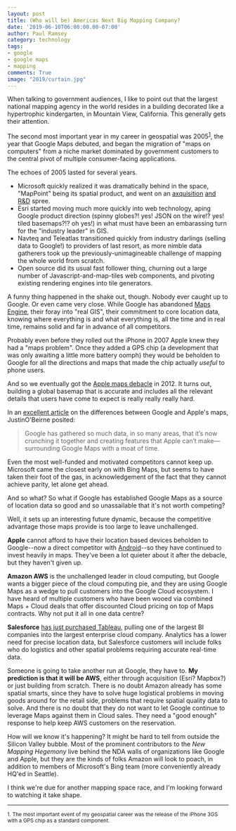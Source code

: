 ```yaml
---
layout: post
title: (Who will be) Americas Next Big Mapping Company?
date: '2019-06-10T06:00:00.00-07:00'
author: Paul Ramsey
category: technology
tags:
- google
- google maps
- mapping
comments: True
image: "2019/curtain.jpg"
---
```


When talking to government audiences, I like to point out that the largest national mapping agency in the world resides in a building decorated like a hypertrophic kindergarten, in Mountain View, California. This generally gets their attention.

The second most important year in my career in geospatial was 2005<sup><a href='#1'>1</a></sup>, the year that Google Maps debuted, and began the migration of "maps on computers" from a niche market dominated by government customers to the central pivot of multiple consumer-facing applications. 

The echoes of 2005 lasted for several years.

* Microsoft quickly realized it was dramatically behind in the space, "MapPoint" being its spatial product, and went on an [axquisition](https://www.vexcel-imaging.com/company/) [and](https://www.gim-international.com/content/news/microsoft-corporation-acquires-geotango) [R&D](https://en.wikipedia.org/wiki/Photosynth) spree. 
* Esri started moving much more quickly into web technology, aping  Google product direction (spinny globes?! yes! JSON on the wire!? yes! tiled basemaps?!? oh yes!) in what must have been an embarassing turn for the "industry leader" in GIS. 
* Navteq and Teleatlas transitioned quickly from industry darlings (selling data to Google!) to providers of last resort, as more nimble data gatherers took up the previously-unimagineable challenge of mapping the whole world from scratch.
* Open source did its usual fast follower thing, churning out a large number of Javascript-and-map-tiles web components, and pivoting existing rendering engines into tile generators.

A funny thing happened in the shake out, though. Nobody ever caught up to Google. Or even came very close. While Google has abandoned [Maps Engine](https://mapsengine.google.com/about/index.html), their foray into "real GIS", their commitment to core location data, knowing where everything is and what everything is, all the time and in real time, remains solid and far in advance of all competitors.

Probably even before they rolled out the iPhone in 2007 Apple knew they had a "maps problem". Once they added a GPS chip (a development that was only awaiting a little more battery oomph) they would be beholden to Google for all the directions and maps that made the chip actually *useful* to phone users.

And so we eventually got the [Apple maps debacle](https://www.businessinsider.com/the-apple-maps-debacle-2012-9) in 2012. It turns out, building a global basemap that is accurate and includes all the relevant details that users have come to expect is really really really hard.

In an [excellent article](https://www.justinobeirne.com/google-maps-moat) on the differences between Google and Apple's maps, JustinO'Beirne posited:

> Google has gathered so much data, in so many areas, that it’s now crunching it together and creating features that Apple can’t make—surrounding Google Maps with a moat of time.

Even the most well-funded and motivated competitors cannot keep up. Microsoft came the closest early on with Bing Maps, but seems to have taken their foot of the gas, in acknowledgement of the fact that they cannot achieve parity, let alone get ahead.

And so what? So what if Google has established Google Maps as a source of location data so good and so unassailable that it's not worth competing?

Well, it sets up an interesting future dynamic, because the competitive advantage those maps provide is too large to leave unchallenged.

**Apple** cannot afford to have their location based devices beholden to Google--now a direct competitor with [Android](https://www.lifewire.com/iphone-vs-android-best-smartphone-2000309)--so they have continued to invest heavily in maps. They've been a lot quieter about it after the debacle, but they haven't given up.

**Amazon AWS** is the unchallenged leader in cloud computing, but Google wants a bigger piece of the cloud computing pie, and they are using Google Maps as a wedge to pull customers into the Google Cloud ecosystem. I have heard of multiple customers who have been wooed via combined Maps + Cloud deals that offer discounted Cloud pricing on top of Maps contracts. Why not put it all in one data centre?

**Salesforce** [has just purchased Tableau](https://techcrunch.com/2019/06/10/salesforce-is-buying-data-visualization-company-tableau-for-15-7b-in-all-stock-deal/), pulling one of the largest BI companies into the largest enterprise cloud company. Analytics has a lower need for precise location data, but Salesforce customers will include folks who do logistics and other spatial problems requiring accurate real-time data.

Someone is going to take another run at Google, they have to. **My prediction is that it will be AWS**, either through acquisition (Esri? Mapbox?) or just building from scratch. There is no doubt Amazon already has some spatial smarts, since they have to solve huge logistical problems in moving goods around for the retail side, problems that require spatial quality data to solve. And there is no doubt that they do not want to let Google continue to leverage Maps against them in Cloud sales. They need a "good enough" response to help keep AWS customers on the reservation.

How will we know it's happening? It might be hard to tell from outside the Silicon Valley bubble. Most of the prominent contributors to the *New Mapping Hegemony* live behind the NDA walls of organizations like Google and Apple, but they are the kinds of folks Amazon will look to poach, in addition to members of Microsoft's Bing team (more conveniently already HQ'ed in Seattle).

I think we're due for another mapping space race, and I'm looking forward to watching it take shape.

--------

<small><a name='1'>1</a>. The most important event of my geospatial career was the release of the iPhone 3GS with a GPS chip as a standard component.</small>
